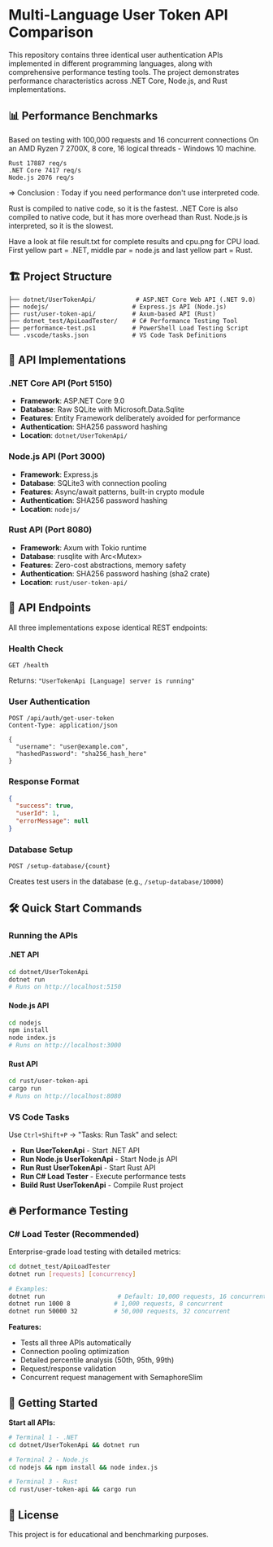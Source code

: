 # Multi-Language User Token API Comparison

This repository contains three identical user authentication APIs implemented in different programming languages, along with comprehensive performance testing tools. The project demonstrates performance characteristics across .NET Core, Node.js, and Rust implementations.

## 📊 Performance Benchmarks

Based on testing with 100,000 requests and 16 concurrent connections
On an AMD Ryzen 7 2700X, 8 core, 16 logical threads - Windows 10 machine.

```
Rust 17887 req/s
.NET Core 7417 req/s
Node.js 2076 req/s
```

=> Conclusion : Today if you need performance don't use interpreted code.

Rust is compiled to native code, so it is the fastest.
.NET Core is also compiled to native code, but it has more overhead than Rust.
Node.js is interpreted, so it is the slowest.

Have a look at file result.txt for complete results and cpu.png for CPU load. First yellow part = .NET, middle par = node.js and last yellow part = Rust.

## 🏗️ Project Structure

```
├── dotnet/UserTokenApi/           # ASP.NET Core Web API (.NET 9.0)
├── nodejs/                       # Express.js API (Node.js)
├── rust/user-token-api/          # Axum-based API (Rust)
├── dotnet_test/ApiLoadTester/    # C# Performance Testing Tool
├── performance-test.ps1          # PowerShell Load Testing Script
└── .vscode/tasks.json            # VS Code Task Definitions
```

## 🚀 API Implementations

### .NET Core API (Port 5150)
- **Framework**: ASP.NET Core 9.0
- **Database**: Raw SQLite with Microsoft.Data.Sqlite
- **Features**: Entity Framework deliberately avoided for performance
- **Authentication**: SHA256 password hashing
- **Location**: `dotnet/UserTokenApi/`

### Node.js API (Port 3000)
- **Framework**: Express.js
- **Database**: SQLite3 with connection pooling
- **Features**: Async/await patterns, built-in crypto module
- **Authentication**: SHA256 password hashing
- **Location**: `nodejs/`

### Rust API (Port 8080)
- **Framework**: Axum with Tokio runtime
- **Database**: rusqlite with Arc<Mutex<Connection>>
- **Features**: Zero-cost abstractions, memory safety
- **Authentication**: SHA256 password hashing (sha2 crate)
- **Location**: `rust/user-token-api/`

## 📡 API Endpoints

All three implementations expose identical REST endpoints:

### Health Check
```http
GET /health
```
Returns: `"UserTokenApi [Language] server is running"`

### User Authentication
```http
POST /api/auth/get-user-token
Content-Type: application/json

{
  "username": "user@example.com",
  "hashedPassword": "sha256_hash_here"
}
```

### Response Format
```json
{
  "success": true,
  "userId": 1,
  "errorMessage": null
}
```

### Database Setup
```http
POST /setup-database/{count}
```
Creates test users in the database (e.g., `/setup-database/10000`)

## 🛠️ Quick Start Commands

### Running the APIs

#### .NET API
```bash
cd dotnet/UserTokenApi
dotnet run
# Runs on http://localhost:5150
```

#### Node.js API
```bash
cd nodejs
npm install
node index.js
# Runs on http://localhost:3000
```

#### Rust API
```bash
cd rust/user-token-api
cargo run
# Runs on http://localhost:8080
```

### VS Code Tasks
Use `Ctrl+Shift+P` → "Tasks: Run Task" and select:
- **Run UserTokenApi** - Start .NET API
- **Run Node.js UserTokenApi** - Start Node.js API  
- **Run Rust UserTokenApi** - Start Rust API
- **Run C# Load Tester** - Execute performance tests
- **Build Rust UserTokenApi** - Compile Rust project

## 🔥 Performance Testing

### C# Load Tester (Recommended)
Enterprise-grade load testing with detailed metrics:

```bash
cd dotnet_test/ApiLoadTester
dotnet run [requests] [concurrency]

# Examples:
dotnet run                    # Default: 10,000 requests, 16 concurrent
dotnet run 1000 8            # 1,000 requests, 8 concurrent
dotnet run 50000 32          # 50,000 requests, 32 concurrent
```

**Features:**
- Tests all three APIs automatically
- Connection pooling optimization
- Detailed percentile analysis (50th, 95th, 99th)
- Request/response validation
- Concurrent request management with SemaphoreSlim

## 🚦 Getting Started

**Start all APIs:**
   ```bash
   # Terminal 1 - .NET
   cd dotnet/UserTokenApi && dotnet run
   
   # Terminal 2 - Node.js  
   cd nodejs && npm install && node index.js
   
   # Terminal 3 - Rust
   cd rust/user-token-api && cargo run
   ```

## 📝 License

This project is for educational and benchmarking purposes.
